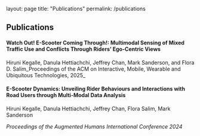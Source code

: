 
layout: page
title: "Publications"
permalink: /publications

## Publications
#### Watch Out! E-Scooter Coming Through!: Multimodal Sensing of Mixed Traffic Use and Conflicts Through Riders’ Ego-Centric Views
Hiruni Kegalle, Danula Hettiachchi, Jeffrey Chan, Mark Sanderson, and Flora D. Salim_Proceedings of the ACM on Interactive, Mobile, Wearable and Ubiquitous Technologies, 2025_



#### E-Scooter Dynamics: Unveiling Rider Behaviours and Interactions with Road Users through Multi-Modal Data Analysis
Hiruni Kegalle, Danula Hettiachchi, Jeffrey Chan, Flora Salim, Mark Sanderson

_Proceedings of the Augmented Humans International Conference 2024_
